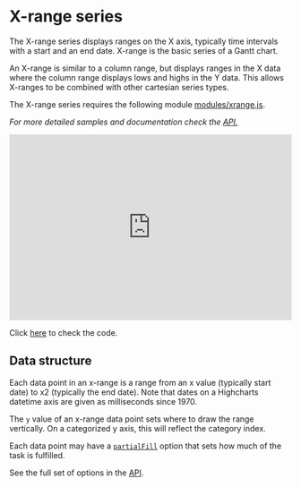 X-range series
===

The X-range series displays ranges on the X axis, typically time intervals with a start and an end date. X-range is the basic series of a Gantt chart.

An X-range is similar to a column range, but displays ranges in the X data where the column range displays lows and highs in the Y data. This allows X-ranges to be combined with other cartesian series types.

The X-range series requires the following module [modules/xrange.js](https://code.highcharts.com/modules/xrange.js).

_For more detailed samples and documentation check the [API.](https://api.highcharts.com/highcharts/plotOptions.xrange)_

<iframe style="width: 100%; height: 332px; border: none;" src=https://www.highcharts.com/samples/embed/highcharts/demo/x-range allow="fullscreen"></iframe>

Click [here](http://jsfiddle.net/gh/get/library/pure/highcharts/highcharts/tree/master/samples/highcharts/css/x-range/) to check the code.

Data structure
--------------

Each data point in an x-range is a range from an x value (typically start date) to x2 (typically the end date). Note that dates on a Highcharts datetime axis are given as milliseconds since 1970.

The `y` value of an x-range data point sets where to draw the range vertically. On a categorized y axis, this will reflect the category index.

Each data point may have a [`partialFill`](https://api.highcharts.com/highcharts/series.xrange.data.partialFill) option that sets how much of the task is fulfilled.

See the full set of options in the [API](https://api.highcharts.com/highcharts/plotOptions.xrange).
